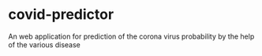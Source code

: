 # covid-predictor
An web application for prediction of the corona virus probability by the help of the various disease
